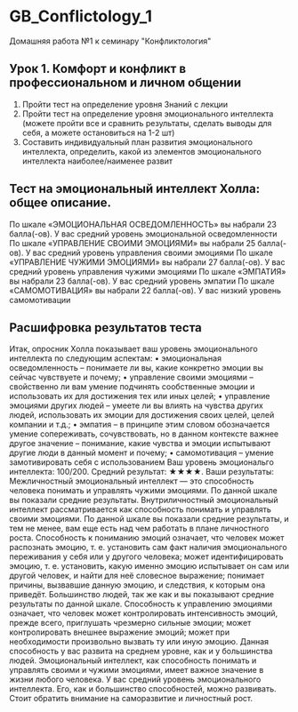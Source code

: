 # GB_Conflictology_1
Домашняя работа №1 к семинару "Конфликтология"

## Урок 1. Комфорт и конфликт в профессиональном и личном общении
1. Пройти тест на определение уровня Знаний с лекции
2. Пройти тест на определение уровня эмоционального интеллекта (можете пройти все и сравнить результаты, сделать выводы для себя, а можете остановиться на 1-2 шт)
3. Составить индивидуальный план развития эмоционального интеллекта, определить, какой из элементов эмоционального интеллекта наиболее/наименее развит

## Тест на эмоциональный интеллект Холла: общее описание.
По шкале «ЭМОЦИОНАЛЬНАЯ ОСВЕДОМЛЕННОСТЬ» вы набрали 23 балла(-ов). У вас средний уровень эмоциональной осведомленности
По шкале «УПРАВЛЕНИЕ СВОИМИ ЭМОЦИЯМИ» вы набрали 25 балла(-ов). У вас средний уровень управления своими эмоциями
По шкале «УПРАВЛЕНИЕ ЧУЖИМИ ЭМОЦИЯМИ» вы набрали 27 балла(-ов). У вас средний уровень управления чужими эмоциями
По шкале «ЭМПАТИЯ» вы набрали 23 балла(-ов). У вас средний уровень эмпатии
По шкале «САМОМОТИВАЦИЯ» вы набрали 22 балла(-ов). У вас низкий уровень самомотивации

## Расшифровка результатов теста
Итак, опросник Холла показывает ваш уровень эмоционального интеллекта по следующим аспектам:
•	эмоциональная осведомленность – понимаете ли вы, какие конкретно эмоции вы сейчас чувствуете и почему;
•	управление своими эмоциями – свойственно ли вам умение подчинять сообственные эмоции и использовать их для достижения тех или иных целей;
•	управление эмоциями других людей – умеете ли вы влиять на чувства других людей, использовать их эмоции для достижения своих целей, целей компании и т.д.;
•	эмпатия – в принципе этим словом обозначается умение сопереживать, сочувствовать, но в данном контексте важнее другое значение – понимание, какие чувства и эмоции испытывают другие люди в данный момент и почему;
•	самомотивация – умение замотивировать себя с использованием
Ваш уровень эмоциональго интеллекта: 100/200.
Средний результат: ★★★★.
Ваши результаты: Межличностный эмоциональный интеллект — это способность человека понимать и управлять чужими эмоциями. По данной шкале вы показали средние результаты.
Внутриличностный эмоциональный интеллект рассматривается как способность понимать и управлять своими эмоциями. По данной шкале вы показали средние результаты, и тем не менее, вам еще есть над чем работать в плане личностного роста.
Способность к пониманию эмоций означает, что человек может распознать эмоцию, т. е. установить сам факт наличия эмоционального переживания у себя или у другого человека; может идентифицировать эмоцию, т. е. установить, какую именно эмоцию испытывает он сам или другой человек, и найти для неё словесное выражение; понимает причины, вызвавшие данную эмоцию, и следствия, к которым она приведёт. Большинство людей, так же как и вы показывают средние результаты по данной шкале.
Способность к управлению эмоциями означает, что человек может контролировать интенсивность эмоций, прежде всего, приглушать чрезмерно сильные эмоции; может контролировать внешнее выражение эмоций; может при необходимости произвольно вызвать ту или иную эмоцию. Данная способность у вас развита на среднем уровне, как и у большинства людей.
Эмоциональный интеллект, как способность понимать и управлять своими и чужими эмоциями, имеет важное значение в жизни любого человека. У вас средний уровень эмоционального интеллекта. Его, как и большинство способностей, можно развивать. Стоит обратить внимание на саморазвитие и личностный рост.
